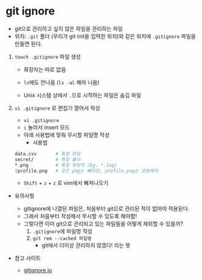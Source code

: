# git ignore

- git으로 관리하고 싶지 않은 파일을 관리하는 파일
- 위치: `.git` 폴더 (우리가 git init을 입력한 위치)와 같은 위치에 `.gitignore` 파일을 만들면 된다.

1. `touch .gitignore` 파일 생성

   - 확장자는 따로 없음

   - `ls`에도 안나옴 (`ls -al` 해야 나옴)

   - Unix 시스템 상에서 `.`으로 시작하는 파일은 숨김 파일

2. `vi .gitignore` 로 편집기 열어서 작성

   - `vi .gitignore`
	- `i` 눌러서 insert 모드
   - 아래 사용법에 맞춰 무시할 파일명 작성
     - 사용법
   
	```bash
	data.csv       # 특정 파일
	secret/        # 특정 폴더
	*.png          # 특정 확장자 (Eg. *.log)
	!profile.png   # 모든 png는 빼지만, profile.png는 포함해라
	```
	
	- `Shift` + `z` + `z` 로 vim에서 빠져나오기

- 유의사항
  - gitignore에 나열된 파일은, 처음부터 git으로 관리된 적이 없어야 적용된다.
  - 그래서 처음부터 작성해서 무시할 수 있도록 해야함!
  - 그렇다면 이미 git으로 관리되고 있는 파일들을 어떻게 제외할 수 있을까?
    1. `.gitignore`에 파일명 작성
    2. `git rem --cached 파일명` 
       - git에서 더이상 관리하지 않겠다! 라는 뜻

- 참고 사이트
  - [gitignore.io](gitignore.io) 

